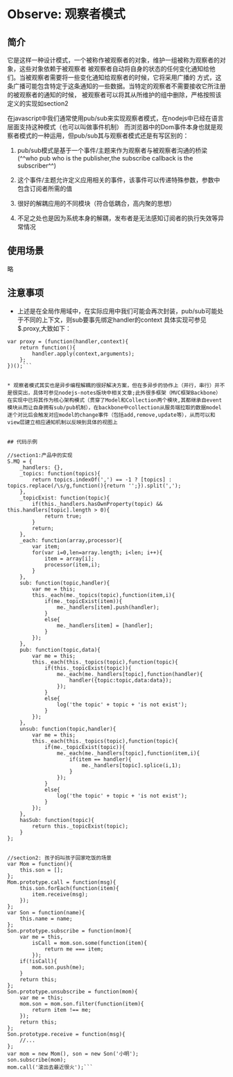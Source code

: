# Observe: 观察者模式
## 简介
它是这样一种设计模式，一个被称作被观察者的对象，维护一组被称为观察者的对象，这些对象依赖于被观察者
被观察者自动将自身的状态的任何变化通知给他们。当被观察者需要将一些变化通知给观察者的时候，它将采用广播的
方式，这条广播可能包含特定于这条通知的一些数据。当特定的观察者不需要接收它所注册的被观察者的通知的时候，
被观察者可以将其从所维护的组中删除，严格按照该定义的实现如section2

在javascript中我们通常使用pub/sub来实现观察者模式，在nodejs中已经在语言层面支持这种模式（也可以叫做事件机制）
而浏览器中的Dom事件本身也就是观察者模式的一种运用，但pub/sub其与观察者模式还是有写区别的：
1. pub/sub模式是基于一个事件/主题来作为观察者与被观察者沟通的桥梁(^^who pub who is the publisher,the subscribe callback is the subscriber^^)

1. 这个事件/主题允许定义应用相关的事件，该事件可以传递特殊参数，参数中包含订阅者所需的值

1. 很好的解耦应用的不同模块（符合低耦合，高内聚的思想）

1. 不足之处也是因为系统本身的解耦，发布者是无法感知订阅者的执行失效等异常情况


## 使用场景
略
## 注意事项
* 上述是在全局作用域中，在实际应用中我们可能会再次封装，pub/sub可能处于不同的上下文，则sub要事先绑定handler的context
具体实现可参见$.proxy,大致如下：


```
var proxy = (function(handler,context){
	return function(){
		handler.apply(context,arguments);
	};
})();```


* 观察者模式其实也是异步编程解耦的很好解决方案，但在多异步的协作上（并行，串行）并不是很突出，具体可参见nodejs-notes版块中相关文章;此外很多框架（MVC框架Backbone）在实现中已将其作为核心架构模式（贯穿了Model和Collection两个模块,其都继承自event模块从而让自身拥有sub/pub机制），在backbone中collection从服务端拉取的数据model逐个对比后会触发对应model的change事件（包括add,remove,update等），从而可以和view层建立相应通知机制以反映到具体的视图上


## 代码示例
```
    //section1:产品中的实现
	S.MQ = {
		_handlers: {},
		_topics: function(topics){
			return topics.indexOf(',') == -1 ? [topics] : topics.replace(/\s/g,function(){return '';}).split(',');
		},
		_topicExist: function(topic){
			if(this._handlers.hasOwnProperty(topic) && this.handlers[topic].length > 0){
				return true;
			}
			return;
		},
		_each: function(array,processor){
			var item;
			for(var i=0,len=array.length; i<len; i++){
				item = array[i];
				processor(item,i);
			}
		},
		sub: function(topic,handler){
			var me = this;
			this._each(me._topics(topic),function(item,i){
				if(me._topicExist(item)){
					me._handlers[item].push(handler);
				}
				else{
					me._handlers[item] = [handler];
				}
			});
		},
		pub: function(topic,data){
			var me = this;
			this._each(this._topics(topic),function(topic){
				if(this._topicExist(topic)){
					me._each(me._handlers[topic],function(handler){
						handler({topic:topic,data:data});
					});
				}
				else{
					log('the topic' + topic + 'is not exist');
				}
			});
		},
		unsub: function(topic,handler){
			var me = this;
			this._each(this._topics(topic),function(topic){
				if(me._topicExist(topic)){
					me._each(me._handlers[topic],function(item,i){
						if(item == handler){
							me._handlers[topic].splice(i,1);
						}
					});
				}
				else{
					log('the topic' + topic + 'is not exist');
				}
			});
		},
		hasSub: function(topic){
			return this._topicExist(topic);
		}
	};


    //section2: 孩子妈叫孩子回家吃饭的场景
	var Mom = function(){
		this.son = [];
	};
	Mom.prototype.call = function(msg){
		this.son.forEach(function(item){
			item.receive(msg);
		});
	};
	var Son = function(name){
		this.name = name;
	};
	Son.prototype.subscribe = function(mom){
		var me = this,
			isCall = mom.son.some(function(item){
				return me === item;
			});
		if(!isCall){
			mom.son.push(me);
		}
		return this;
	};
	Son.prototype.unsubscribe = function(mom){
		var me = this;
		mom.son = mom.son.filter(function(item){
			return item !== me;
		});
		return this;
	};
	Son.prototype.receive = function(msg){
		//...
	};
	var mom = new Mom(), son = new Son('小明');
	son.subscribe(mom);
	mom.call('滚出去最近很火');```



